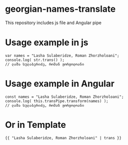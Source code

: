 # georgian-names-translate
This repository includes js file and Angular pipe

# Usage example in js

```
var names = "Lasha Sulaberidze, Roman Zhorzholoani";
console.log( str.trans() );
// ლაშა სულაბერიძე, რომან ჟორჟოლოანი
```

# Usage example in Angular

```
const names = "Lasha Sulaberidze, Roman Zhorzholoani";
console.log( this.transPipe.transform(names) );
// ლაშა სულაბერიძე, რომან ჟორჟოლოანი
```

# Or in Template
```
{{ "Lasha Sulaberidze, Roman Zhorzholoani" | trans }}
```
